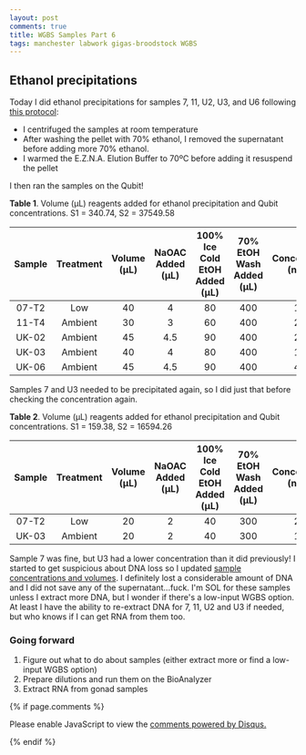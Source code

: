 ```yaml
---
layout: post
comments: true
title: WGBS Samples Part 6
tags: manchester labwork gigas-broodstock WGBS
---
```


## Ethanol precipitations

Today I did ethanol precipitations for samples 7, 11, U2, U3, and U6 following [this protocol](https://github.com/RobertsLab/resources/blob/master/protocols/ethanol_precipitation_DNA.md):

- I centrifuged the samples at room temperature
- After washing the pellet with 70% ethanol, I removed the supernatant before adding more 70% ethanol.
- I warmed the E.Z.N.A. Elution Buffer to 70ºC before adding it resuspend the pellet

I then ran the samples on the Qubit!

**Table 1**. Volume (µL) reagents added for ethanol precipitation and Qubit concentrations. S1 = 340.74, S2 = 37549.58

| **Sample** | **Treatment** | **Volume (µL)** | **NaOAC Added (µL)** | **100% Ice Cold EtOH Added (µL)** | **70% EtOH Wash Added (µL)** | **Concentration (ng/µL)** |
|:----------:|:-------------:|:---------------:|:--------------------:|:---------------------------------:|:----------------------------:|:-------------------------:|
|    07-T2   |      Low      |        40       |           4          |                 80                |              400             |            18.5           |
|    11-T4   |    Ambient    |        30       |           3          |                 60                |              400             |            20.4           |
|    UK-02   |    Ambient    |        45       |          4.5         |                 90                |              400             |            21.0           |
|    UK-03   |    Ambient    |        40       |           4          |                 80                |              400             |            14.2           |
|    UK-06   |    Ambient    |        45       |          4.5         |                 90                |              400             |            47.0           |

Samples 7 and U3 needed to be precipitated again, so I did just that before checking the concentration again. 

**Table 2**. Volume (µL) reagents added for ethanol precipitation and Qubit concentrations. S1 = 159.38, S2 = 16594.26

| **Sample** | **Treatment** | **Volume (µL)** | **NaOAC Added (µL)** | **100% Ice Cold EtOH Added (µL)** | **70% EtOH Wash Added (µL)** | **Concentration (ng/µL)** |
|:----------:|:-------------:|:---------------:|:--------------------:|:---------------------------------:|:----------------------------:|:-------------------------:|
|    07-T2   |      Low      |        20       |           2          |                 40                |              300             |            22.4           |
|    UK-03   |    Ambient    |        20       |           2          |                 40                |              300             |            11.4           |

Sample 7 was fine, but U3 had a lower concentration than it did previously! I started to get suspicious about DNA loss so I updated [sample concentrations and volumes](https://github.com/RobertsLab/project-oyster-oa/blob/master/data/Manchester/2018-10-09-Broodstock-DNA-Extractions/2018-10-09-DNA-Extraction-Results.csv). I definitely lost a considerable amount of DNA and I did not save any of the supernatant...fuck. I'm SOL for these samples unless I extract more DNA, but I wonder if there's a low-input WGBS option. At least I have the ability to re-extract DNA for 7, 11, U2 and U3 if needed, but who knows if I can get RNA from them too.

### Going forward

1. Figure out what to do about samples (either extract more or find a low-input WGBS option)
2. Prepare dilutions and run them on the BioAnalyzer
3. Extract RNA from gonad samples

{% if page.comments %}

<div id="disqus_thread"></div>
<script>

/**
*  RECOMMENDED CONFIGURATION VARIABLES: EDIT AND UNCOMMENT THE SECTION BELOW TO INSERT DYNAMIC VALUES FROM YOUR PLATFORM OR CMS.
*  LEARN WHY DEFINING THESE VARIABLES IS IMPORTANT: https://disqus.com/admin/universalcode/#configuration-variables*/
/*
var disqus_config = function () {
this.page.url = PAGE_URL;  // Replace PAGE_URL with your page's canonical URL variable
this.page.identifier = PAGE_IDENTIFIER; // Replace PAGE_IDENTIFIER with your page's unique identifier variable
};
*/
(function() { // DON'T EDIT BELOW THIS LINE
var d = document, s = d.createElement('script');
s.src = 'https://the-responsible-grad-student.disqus.com/embed.js';
s.setAttribute('data-timestamp', +new Date());
(d.head || d.body).appendChild(s);
})();
</script>
<noscript>Please enable JavaScript to view the <a href="https://disqus.com/?ref_noscript">comments powered by Disqus.</a></noscript>

{% endif %}

<script id="dsq-count-scr" src="//the-responsible-grad-student.disqus.com/count.js" async></script>
